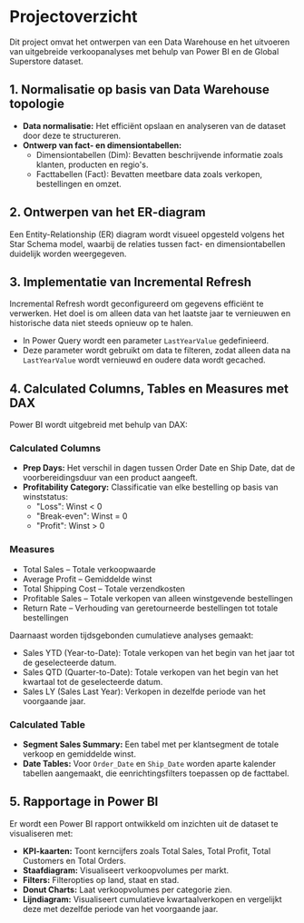# Projectoverzicht

Dit project omvat het ontwerpen van een Data Warehouse en het uitvoeren van uitgebreide verkoopanalyses met behulp van Power BI en de Global Superstore dataset.

## 1. Normalisatie op basis van Data Warehouse topologie

- **Data normalisatie:** Het efficiënt opslaan en analyseren van de dataset door deze te structureren.
- **Ontwerp van fact- en dimensiontabellen:**
  - Dimensiontabellen (Dim): Bevatten beschrijvende informatie zoals klanten, producten en regio's.
  - Facttabellen (Fact): Bevatten meetbare data zoals verkopen, bestellingen en omzet.

## 2. Ontwerpen van het ER-diagram

Een Entity-Relationship (ER) diagram wordt visueel opgesteld volgens het Star Schema model, waarbij de relaties tussen fact- en dimensiontabellen duidelijk worden weergegeven.

## 3. Implementatie van Incremental Refresh

Incremental Refresh wordt geconfigureerd om gegevens efficiënt te verwerken. Het doel is om alleen data van het laatste jaar te vernieuwen en historische data niet steeds opnieuw op te halen.

- In Power Query wordt een parameter `LastYearValue` gedefinieerd.
- Deze parameter wordt gebruikt om data te filteren, zodat alleen data na `LastYearValue` wordt vernieuwd en oudere data wordt gecached.

## 4. Calculated Columns, Tables en Measures met DAX

Power BI wordt uitgebreid met behulp van DAX:

### Calculated Columns
- **Prep Days:** Het verschil in dagen tussen Order Date en Ship Date, dat de voorbereidingsduur van een product aangeeft.
- **Profitability Category:** Classificatie van elke bestelling op basis van winststatus:
  - "Loss": Winst < 0
  - "Break-even": Winst = 0
  - "Profit": Winst > 0

### Measures
- Total Sales – Totale verkoopwaarde
- Average Profit – Gemiddelde winst
- Total Shipping Cost – Totale verzendkosten
- Profitable Sales – Totale verkopen van alleen winstgevende bestellingen
- Return Rate – Verhouding van geretourneerde bestellingen tot totale bestellingen

Daarnaast worden tijdsgebonden cumulatieve analyses gemaakt:

- Sales YTD (Year-to-Date): Totale verkopen van het begin van het jaar tot de geselecteerde datum.
- Sales QTD (Quarter-to-Date): Totale verkopen van het begin van het kwartaal tot de geselecteerde datum.
- Sales LY (Sales Last Year): Verkopen in dezelfde periode van het voorgaande jaar.

### Calculated Table
- **Segment Sales Summary:** Een tabel met per klantsegment de totale verkoop en gemiddelde winst.
- **Date Tables:** Voor `Order_Date` en `Ship_Date` worden aparte kalender tabellen aangemaakt, die eenrichtingsfilters toepassen op de facttabel.

## 5. Rapportage in Power BI

Er wordt een Power BI rapport ontwikkeld om inzichten uit de dataset te visualiseren met:

- **KPI-kaarten:** Toont kerncijfers zoals Total Sales, Total Profit, Total Customers en Total Orders.
- **Staafdiagram:** Visualiseert verkoopvolumes per markt.
- **Filters:** Filteropties op land, staat en stad.
- **Donut Charts:** Laat verkoopvolumes per categorie zien.
- **Lijndiagram:** Visualiseert cumulatieve kwartaalverkopen en vergelijkt deze met dezelfde periode van het voorgaande jaar.

